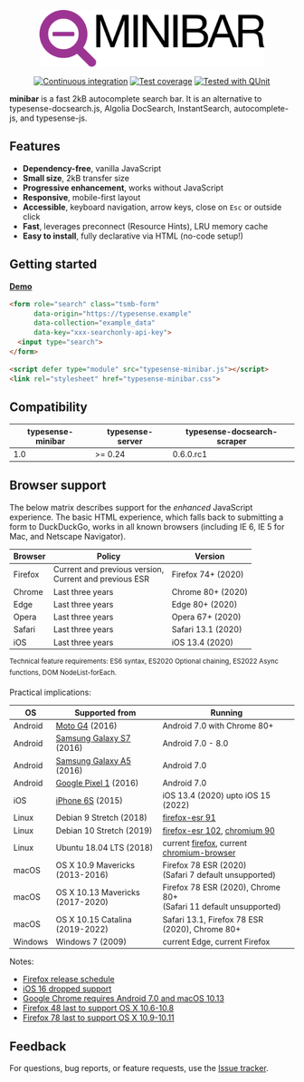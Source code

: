 <p align="center"><img src="/assets/logo-text.svg" height="100" alt="minibar"></p>

<div align="center">

[![Continuous integration](https://github.com/Krinkle/typesense-minibar/actions/workflows/CI.yaml/badge.svg)](https://github.com/Krinkle/typesense-minibar/actions/workflows/CI.yaml?query=event%3Apush+branch%3Amain)
[![Test coverage](https://img.shields.io/badge/coverage-89%25-brightgreen.svg)](https://krinkle.github.io/typesense-minibar/coverage/)
[![Tested with QUnit](https://img.shields.io/badge/tested_with-qunit-9c3493.svg)](https://qunitjs.com/)

</div>

**minibar** is a fast 2kB autocomplete search bar. It is an alternative to typesense-docsearch.js, Algolia DocSearch, InstantSearch, autocomplete-js, and typesense-js.

## Features

* **Dependency-free**, vanilla JavaScript
* **Small size**, 2kB transfer size
* **Progressive enhancement**, works without JavaScript
* **Responsive**, mobile-first layout
* **Accessible**, keyboard navigation, arrow keys, close on `Esc` or outside click
* **Fast**, leverages preconnect (Resource Hints), LRU memory cache
* **Easy to install**, fully declarative via HTML (no-code setup!)

## Getting started

**[Demo](https://krinkle.github.io/typesense-minibar/demo/)**

```html
<form role="search" class="tsmb-form"
      data-origin="https://typesense.example"
      data-collection="example_data"
      data-key="xxx-searchonly-api-key">
  <input type="search">
</form>
```

```html
<script defer type="module" src="typesense-minibar.js"></script>
<link rel="stylesheet" href="typesense-minibar.css">
```

## Compatibility

| typesense-minibar | typesense-server | typesense-docsearch-scraper
|--|--|--
| 1.0 | >= 0.24 | 0.6.0.rc1 <!-- adds "group_by=url_without_anchor" -->

## Browser support

The below matrix describes support for the _enhanced_ JavaScript experience. The basic HTML experience, which falls back to submitting a form to DuckDuckGo, works in all known browsers (including IE 6, IE 5 for Mac, and Netscape Navigator).

| Browser | Policy | Version
|--|--|--
| Firefox | Current and previous version,<br>Current and previous ESR | Firefox 74+ (2020)
| Chrome | Last three years | Chrome 80+ (2020)
| Edge | Last three years | Edge 80+ (2020)
| Opera | Last three years | Opera 67+ (2020)
| Safari | Last three years | Safari 13.1 (2020)
| iOS | Last three years | iOS 13.4 (2020)

<sup>Technical feature requirements: ES6 syntax, ES2020 Optional chaining, ES2022 Async functions, DOM NodeList-forEach.</sup>

Practical implications:

| OS | Supported from | Running
|--|--|--
| Android | [Moto G4](https://en.wikipedia.org/wiki/Moto_G4) (2016) | Android 7.0 with Chrome 80+
| Android | [Samsung Galaxy S7](https://en.wikipedia.org/wiki/Samsung_Galaxy_S7) (2016) | Android 7.0 - 8.0
| Android | [Samsung Galaxy A5](https://en.wikipedia.org/wiki/Samsung_Galaxy_A5_(2016)) (2016) | Android 7.0
| Android | [Google Pixel 1](https://en.wikipedia.org/wiki/Pixel_(1st_generation)) (2016) | Android 7.0
| iOS | [iPhone 6S](https://en.wikipedia.org/wiki/IPhone_6S) (2015) | iOS 13.4 (2020) upto iOS 15 (2022)
| Linux | Debian 9 Stretch (2018) | [firefox-esr 91](https://packages.debian.org/oldoldstable/firefox-esr)
| Linux | Debian 10 Stretch (2019) | [firefox-esr 102](https://packages.debian.org/oldstable/firefox-esr), [chromium 90](https://packages.debian.org/oldstable/chromium)
| Linux | Ubuntu 18.04 LTS (2018) | current [firefox](https://packages.ubuntu.com/bionic/firefox), current [chromium-browser](https://packages.ubuntu.com/bionic/chromium-browser)
| macOS | OS X 10.9 Mavericks (2013-2016) | Firefox 78 ESR (2020)<br>(Safari 7 default unsupported)
| macOS | OS X 10.13 Mavericks (2017-2020) | Firefox 78 ESR (2020), Chrome 80+<br>(Safari 11 default unsupported)
| macOS | OS X 10.15 Catalina (2019-2022) | Safari 13.1, Firefox 78 ESR (2020), Chrome 80+
| Windows | Windows 7 (2009) | current Edge, current Firefox

Notes:
* [Firefox release schedule](https://whattrainisitnow.com/calendar/)
* [iOS 16 dropped support](https://en.wikipedia.org/wiki/IOS_16#Supported_devices)
* [Google Chrome requires Android 7.0 and macOS 10.13](https://support.google.com/chrome/a/answer/7100626?hl=en)
* [Firefox 48 last to support OS X 10.6-10.8](https://www.mozilla.org/en-US/firefox/48.0/releasenotes/)
* [Firefox 78 last to support OS X 10.9-10.11](https://www.mozilla.org/en-US/firefox/78.0/releasenotes/)

## Feedback

For questions, bug reports, or feature requests, use the [Issue tracker](https://github.com/Krinkle/typesense-minibar/issues).
